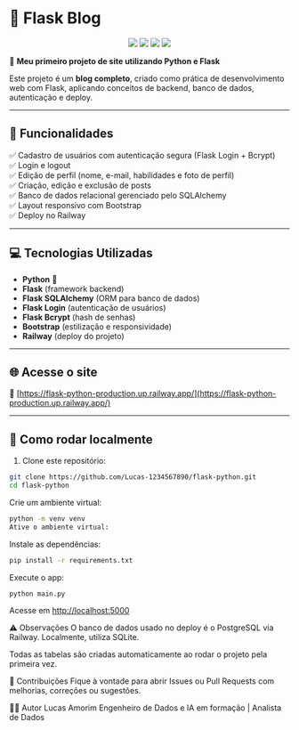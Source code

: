 # 📝 Flask Blog

<div align="center">
  
  <img src="https://img.shields.io/badge/Python-3776AB?style=for-the-badge&logo=python&logoColor=white"/>
  <img src="https://img.shields.io/badge/Flask-000000?style=for-the-badge&logo=flask&logoColor=white"/>
  <img src="https://img.shields.io/badge/Bootstrap-563D7C?style=for-the-badge&logo=bootstrap&logoColor=white"/>
  <img src="https://img.shields.io/badge/Railway-000000?style=for-the-badge&logo=railway&logoColor=white"/>
  
</div>

🚀 **Meu primeiro projeto de site utilizando Python e Flask**

Este projeto é um **blog completo**, criado como prática de desenvolvimento web com Flask, aplicando conceitos de backend, banco de dados, autenticação e deploy.

---

## 🔧 **Funcionalidades**

✅ Cadastro de usuários com autenticação segura (Flask Login + Bcrypt)  
✅ Login e logout  
✅ Edição de perfil (nome, e-mail, habilidades e foto de perfil)  
✅ Criação, edição e exclusão de posts  
✅ Banco de dados relacional gerenciado pelo SQLAlchemy  
✅ Layout responsivo com Bootstrap  
✅ Deploy no Railway

---

## 💻 **Tecnologias Utilizadas**

- **Python** 🐍  
- **Flask** (framework backend)  
- **Flask SQLAlchemy** (ORM para banco de dados)  
- **Flask Login** (autenticação de usuários)  
- **Flask Bcrypt** (hash de senhas)  
- **Bootstrap** (estilização e responsividade)  
- **Railway** (deploy do projeto)

---

## 🌐 **Acesse o site**

🔗 [https://flask-python-production.up.railway.app/](https://flask-python-production.up.railway.app/)

---

## 📂 **Como rodar localmente**

1. Clone este repositório:

```bash
git clone https://github.com/Lucas-1234567890/flask-python.git
cd flask-python
```

Crie um ambiente virtual:

```bash
python -m venv venv
Ative o ambiente virtual:
```

Instale as dependências:

```bash
pip install -r requirements.txt
```
Execute o app:

```bash
python main.py
```
Acesse em [http://localhost:5000](https://flask-python-production.up.railway.app/)

⚠️ Observações
O banco de dados usado no deploy é o PostgreSQL via Railway. Localmente, utiliza SQLite.

Todas as tabelas são criadas automaticamente ao rodar o projeto pela primeira vez.

🤝 Contribuições
Fique à vontade para abrir Issues ou Pull Requests com melhorias, correções ou sugestões.

🧑‍💻 Autor
Lucas Amorim
Engenheiro de Dados e IA em formação | Analista de Dados
